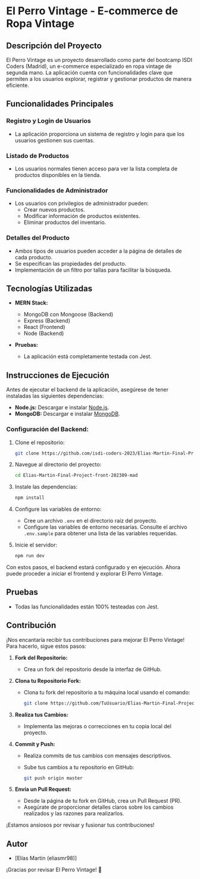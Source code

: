 # El Perro Vintage - E-commerce de Ropa Vintage

## Descripción del Proyecto

El Perro Vintage es un proyecto desarrollado como parte del bootcamp ISDI Coders (Madrid), un e-commerce especializado en ropa vintage de segunda mano. La aplicación cuenta con funcionalidades clave que permiten a los usuarios explorar, registrar y gestionar productos de manera eficiente.

## Funcionalidades Principales

### Registro y Login de Usuarios

- La aplicación proporciona un sistema de registro y login para que los usuarios gestionen sus cuentas.

### Listado de Productos

- Los usuarios normales tienen acceso para ver la lista completa de productos disponibles en la tienda.

### Funcionalidades de Administrador

- Los usuarios con privilegios de administrador pueden:
  - Crear nuevos productos.
  - Modificar información de productos existentes.
  - Eliminar productos del inventario.

### Detalles del Producto

- Ambos tipos de usuarios pueden acceder a la página de detalles de cada producto.
- Se especifican las propiedades del producto.
- Implementación de un filtro por tallas para facilitar la búsqueda.

## Tecnologías Utilizadas

- **MERN Stack:**

  - MongoDB con Mongoose (Backend)
  - Express (Backend)
  - React (Frontend)
  - Node (Backend)

- **Pruebas:**
  - La aplicación está completamente testada con Jest.

## Instrucciones de Ejecución

Antes de ejecutar el backend de la aplicación, asegúrese de tener instaladas las siguientes dependencias:

- **Node.js:** Descargar e instalar [Node.js](https://nodejs.org/).
- **MongoDB:** Descargar e instalar [MongoDB](https://www.mongodb.com/try/download/community).

### Configuración del Backend:

1. Clone el repositorio:

   ```bash
   git clone https://github.com/isdi-coders-2023/Elias-Martin-Final-Project-front-202309-mad
   ```

2. Navegue al directorio del proyecto:

   ```bash
   cd Elias-Martin-Final-Project-front-202309-mad
   ```

3. Instale las dependencias:

   ```bash
   npm install
   ```

4. Configure las variables de entorno:

   - Cree un archivo `.env` en el directorio raíz del proyecto.
   - Configure las variables de entorno necesarias. Consulte el archivo `.env.sample` para obtener una lista de las variables requeridas.

5. Inicie el servidor:

   ```bash
   npm run dev
   ```

Con estos pasos, el backend estará configurado y en ejecución. Ahora puede proceder a iniciar el frontend y explorar El Perro Vintage.

## Pruebas

- Todas las funcionalidades están 100% testeadas con Jest.

## Contribución

¡Nos encantaría recibir tus contribuciones para mejorar El Perro Vintage! Para hacerlo, sigue estos pasos:

1. **Fork del Repositorio:**

   - Crea un fork del repositorio desde la interfaz de GitHub.

2. **Clona tu Repositorio Fork:**

   - Clona tu fork del repositorio a tu máquina local usando el comando:

     ```bash
     git clone https://github.com/TuUsuario/Elias-Martin-Final-Project-front-202309-mad.git
     ```

3. **Realiza tus Cambios:**

   - Implementa las mejoras o correcciones en tu copia local del proyecto.

4. **Commit y Push:**

   - Realiza commits de tus cambios con mensajes descriptivos.
   - Sube tus cambios a tu repositorio en GitHub:

     ```bash
     git push origin master
     ```

5. **Envía un Pull Request:**
   - Desde la página de tu fork en GitHub, crea un Pull Request (PR).
   - Asegúrate de proporcionar detalles claros sobre los cambios realizados y las razones para realizarlos.

¡Estamos ansiosos por revisar y fusionar tus contribuciones!

## Autor

- [Elías Martin (eliasmr98)]

¡Gracias por revisar El Perro Vintage! 🐾
